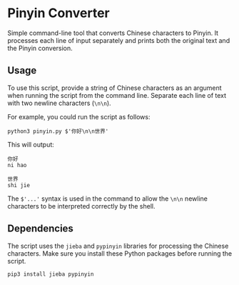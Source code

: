 # Pinyin Converter

Simple command-line tool that converts Chinese characters to Pinyin. It processes each line of input separately and prints both the original text and the Pinyin conversion.

## Usage

To use this script, provide a string of Chinese characters as an argument when running the script from the command line. Separate each line of text with two newline characters (`\n\n`).

For example, you could run the script as follows:

```shell
python3 pinyin.py $'你好\n\n世界'
```

This will output:

```
你好
ni hao

世界
shi jie
```

The `$'...'` syntax is used in the command to allow the `\n\n` newline characters to be interpreted correctly by the shell.

## Dependencies

The script uses the `jieba` and `pypinyin` libraries for processing the Chinese characters. Make sure you install these Python packages before running the script.

```shell
pip3 install jieba pypinyin
```

